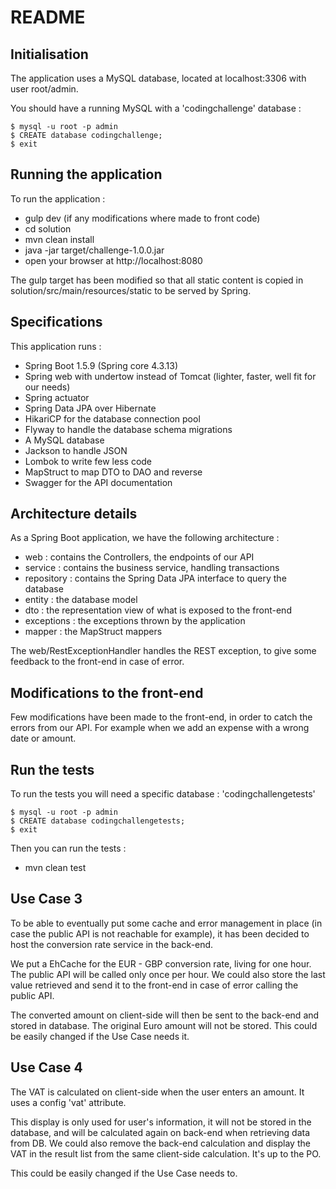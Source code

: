 README
====

Initialisation
----
The application uses a MySQL database, located at localhost:3306 with user root/admin.

You should have a running MySQL with a 'codingchallenge' database :

```
$ mysql -u root -p admin
$ CREATE database codingchallenge;
$ exit
```

Running the application
----
To run the application :
  * gulp dev (if any modifications where made to front code)
  * cd solution
  * mvn clean install
  * java -jar target/challenge-1.0.0.jar
  * open your browser at http://localhost:8080
  
The gulp target has been modified so that all static content is copied in solution/src/main/resources/static to be served by Spring.

Specifications
----
This application runs :
  * Spring Boot 1.5.9 (Spring core 4.3.13)
  * Spring web with undertow instead of Tomcat (lighter, faster, well fit for our needs)
  * Spring actuator
  * Spring Data JPA over Hibernate
  * HikariCP for the database connection pool
  * Flyway to handle the database schema migrations
  * A MySQL database
  * Jackson to handle JSON
  * Lombok to write few less code
  * MapStruct to map DTO to DAO and reverse
  * Swagger for the API documentation
  
Architecture details
----
As a Spring Boot application, we have the following architecture :
  * web : contains the Controllers, the endpoints of our API
  * service : contains the business service, handling transactions
  * repository : contains the Spring Data JPA interface to query the database
  * entity : the database model
  * dto : the representation view of what is exposed to the front-end
  * exceptions : the exceptions thrown by the application
  * mapper : the MapStruct mappers

The web/RestExceptionHandler handles the REST exception, to give some feedback to the front-end in case of error.

Modifications to the front-end
----
Few modifications have been made to the front-end, in order to catch the errors from our API. For example when we add an expense with a wrong date or amount.

Run the tests
----
To run the tests you will need a specific database : 'codingchallengetests'

```
$ mysql -u root -p admin
$ CREATE database codingchallengetests;
$ exit
```

Then you can run the tests :
  * mvn clean test
  
Use Case 3
---
To be able to eventually put some cache and error management in place (in case the public API is not reachable for example), it has been decided to host the conversion rate service in the back-end.

We put a EhCache for the EUR - GBP conversion rate, living for one hour. The public API will be called only once per hour. We could also store the last value retrieved and send it to the front-end in case of error calling the public API.

The converted amount on client-side will then be sent to the back-end and stored in database. The original Euro amount will not be stored. This could be easily changed if the Use Case needs it.

Use Case 4
----
The VAT is calculated on client-side when the user enters an amount. It uses a config 'vat' attribute.

This display is only used for user's information, it will not be stored in the database, and will be calculated again on back-end when retrieving data from DB. We could also remove the back-end calculation and display the VAT in the result list from the same client-side calculation. It's up to the PO. 

This could be easily changed if the Use Case needs to.
